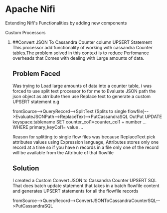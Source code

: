 # Apache Nifi
Extending Nifi's Functionalities by adding new components 

Custom Processors 
1.  ##Convert JSON To Cassandra Counter column UPSERT Statement     
    This processor add functionality of working with cassandra Counter tables.The problem solved in this context is to 
    reduce Perfomance overheads that Comes with dealing with Large amounts of data.
    
    ## Problem Faced     
    Was trying to Load large amounts of data into a counter table, i was forced to use split text 
    processor to for me to Evaluate JSON path the json object as atrribute then use Replace text to generate a custom 
    UPSERT statement e.g 
    
    fromSource-->QueryRecord-->SplitText {Splits to single flowfile}-->EvaluateJSONPath-->ReplaceText-->PutCassandraSQL 
    OutPut
    UPDATE keyspace.tablename SET counter_col1=counter_col1 + number ... WHERE primary_keyCol1= 
    value ...
    
    Reason for splitting to single flow files was because ReplaceText pick attributes values using Expression language,
    Attributes stores only one record at a time so if you have n records in a file only one of the record will be available 
    from the Attribute of that flowfile
    
    ## Solution
  
    I created a Custom Convert JSON to Cassandra Counter UPSERT SQL That does batch update statement that takes in a 
    batch flowfile content and generates UPSERT statements for all the flowfile records 
    
    fromSource-->QueryRecord-->ConvertJSONToCassandraCounterSQL-->PutCassandraSQL 
    
